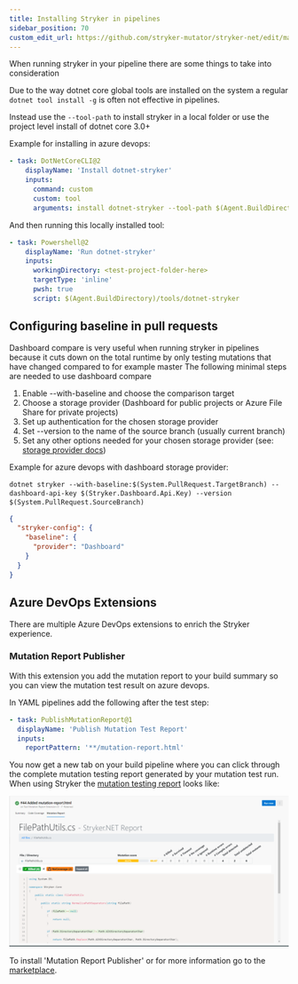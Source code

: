 ```yaml
---
title: Installing Stryker in pipelines
sidebar_position: 70
custom_edit_url: https://github.com/stryker-mutator/stryker-net/edit/master/docs/stryker-in-pipeline.md
---
```


When running stryker in your pipeline there are some things to take into consideration

Due to the way dotnet core global tools are installed on the system a regular `dotnet tool install -g` is often not effective in pipelines.

Instead use the `--tool-path` to install stryker in a local folder or use the project level install of dotnet core 3.0+

Example for installing in azure devops:

```yaml
- task: DotNetCoreCLI@2
    displayName: 'Install dotnet-stryker'
    inputs:
      command: custom
      custom: tool
      arguments: install dotnet-stryker --tool-path $(Agent.BuildDirectory)/tools
```

And then running this locally installed tool:

```yaml
- task: Powershell@2
    displayName: 'Run dotnet-stryker'
    inputs:
      workingDirectory: <test-project-folder-here>
      targetType: 'inline'
      pwsh: true
      script: $(Agent.BuildDirectory)/tools/dotnet-stryker
```

## Configuring baseline in pull requests
Dashboard compare is very useful when running stryker in pipelines because it cuts down on the total runtime by only testing mutations that have changed compared to for example master
The following minimal steps are needed to use dashboard compare

1. Enable --with-baseline and choose the comparison target
1. Choose a storage provider (Dashboard for public projects or Azure File Share for private projects)
1. Set up authentication for the chosen storage provider 
1. Set --version to the name of the source branch (usually current branch)
1. Set any other options needed for your chosen storage provider (see: [storage provider docs](https://stryker-mutator.io/docs/stryker-net/configuration#baselineprovider-string))

Example for azure devops with dashboard storage provider:
```
dotnet stryker --with-baseline:$(System.PullRequest.TargetBranch) --dashboard-api-key $(Stryker.Dashboard.Api.Key) --version $(System.PullRequest.SourceBranch)
```

```json
{
  "stryker-config": {
    "baseline": {
      "provider": "Dashboard"
    }
  }
}
```

## Azure DevOps Extensions
There are multiple Azure DevOps extensions to enrich the Stryker experience. 

### Mutation Report Publisher
With this extension you add the mutation report to your build summary so you can view the mutation test result on azure devops.

In YAML pipelines add the following after the test step:

```yaml
- task: PublishMutationReport@1
  displayName: 'Publish Mutation Test Report'
  inputs:
    reportPattern: '**/mutation-report.html'
```

You now get a new tab on your build pipeline where you can click through the complete mutation testing report generated by your mutation test run. When using Stryker the [mutation testing report](https://github.com/stryker-mutator/mutation-testing-elements) looks like:

![mutation report in a build](./images/devops-report-publisher-tab.png)

To install 'Mutation Report Publisher' or for more information go to the [marketplace](https://marketplace.visualstudio.com/items?itemName=stryker-mutator.mutation-report-publisher).
